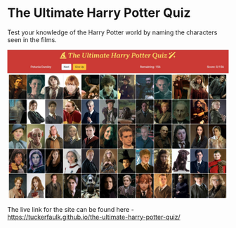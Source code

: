 # The Ultimate Harry Potter Quiz

Test your knowledge of the Harry Potter world by naming the characters seen in the films.

![Am I Responsive Image](assets/readme-images/front-page.jpg)

The live link for the site can be found here - https://tuckerfaulk.github.io/the-ultimate-harry-potter-quiz/

<!-- My idea for this project was to develop an online game for players to enjoy.

The object of the game is to:

- Suggest letters to see if they are contained in the hidden answer.
- If the letter is not in the hidden answer, you lose a life.
- To win the game, continue to suggest letters until all of the letters in the hidden answer are revealed.
- Although, if you guess too many incorrect letters and lose all your lives, the game is lost.

# Table of contents
- [Design and Planning](#design-and-planning)
  - [Logo Font and Color](#logo-font-and-color)
  - [Error Messages](#error-messages)
  - [Game Process Planning Flow Chart](#game-process-planning-flow-chart)
- [Languages Used](#languages-used)
- [Features](#features)
  - [Existing Features](#existing-features)
    - [Logo and Subtitle](#logo-and-subtitle)
    - [How to Play](#how-to-play)
    - [Select Difficulty](#select-difficulty)
    - [Select Category](#select-category)
    - [Main Game Area](#main-game-area)
    - [Other Features](#other-features)
      - [Guess Answer](#guess-answer)
      - [Adding Game Categories and Answer](#adding-game-categories-and-answers)
  - [Future Features](#future-features)
- [Data Model](#data-model)
  - [Classes and Object Oriented Programming](#classes-and-object-oriented-programming)
- [Testing](#testing)
  - [Test of User Story](#test-of-user-story-game-functionality)
  - [Test on Alternative Browsers](#test-on-alternative-browsers)
  - [Debugging](#debugging)
  - [Validator Testing](#validator-testing)
  - [Unfixed Bugs](#unfixed-bugs)
  - [Libraries and Programs Used](#libraries-and-programs-used)
- [Deployment](#deployment)
- [Credits](#credits)
  - [Content](#content)

# Design and Planning

**Logo Font and Color**

I initially found it difficult to add 'design' to a terminal game and that this was mostly limited to formatting. From some research, I did find the 'pyfiglet' and 'termcolor' libraries which could be used to change text font and add color to text printed in the terminal.

My original design for my Logo was as below, but after some feedback during testing, it was reported that the font was difficult to read and as such, a font was chosen for a better user experience.

*Original Logo*

![Original Logo](assets/readme-images/original-logo-font.png)

*New Logo*

![New Logo](assets/readme-images/new-logo-font.jpg)

Once the font and color was finalised, it was used for the game won and game lost messages. It was decided for the same color to be used for these messages as the title to keep with the theme of the game.

*Game Won Message*

![Game Won Message](assets/readme-images/game-won-message.jpg)

*Game Lost Message*

![Game Lost Message](assets/readme-images/game-lost-message.jpg)

**Error Messages**

The final bit of coloring added to the game was to highlight error messages in red. This was so they could be distinguished from the game text and to alert the player.

*Sample Error Message - Highlighted Red*

![Error Message](assets/readme-images/value-error-message.jpg)

**Game Process Planning Flow Chart**

With there being many steps in the code and different decision stages, I initially planned out the game by setting out in stage on a flow chart (created with LucidChart).

![Flow Chart Process Plan](assets/readme-images/hangman-flowchart.jpg)

# Languages Used

- Python

# Features

## Existing Features:

### Logo and Subtitle

A logo and subtitle is displayed at the start of the program running so the user is aware of what they are playing.

![Logo and Subtitle](assets/readme-images/new-logo-font.jpg)

### How to Play

I have added a 'How to Play?' section to ensure that the player understands the objective of the game. This section also introduces the feature for the player to guess the whole answer at any point in the game.

![How to Play](assets/readme-images/how-to-play.jpg)

### Select Difficulty

To make the game more interesting for the player, I have added a difficulty level which they are able to select. Each difficulty level corresponds to a number of lives: Easy = 7 Lives; Medium = 6 Lives; Hard = 5 Lives.

![Select Difficulty](assets/readme-images/select-difficulty.jpg)

### Select Category

An option has been added for the player to select a category for the answer which they would like to guess. If they player is feeling lucky, they are able to select for a random category to be chosen.

![Select Category](assets/readme-images/select-category.jpg)

### Main Game Area

- Display Category: Reminds the player of the category of the answer.
- Hidden Word: The word, phase or sentence which the player is trying to guess. This updates as letters are guessed correctly.
- List of Remaining Letters: Reminds the player of the list of letters which they have left to guess from.
- Input Request: Requests for the player to guess a letter or the answer.

![Main Game Area](assets/readme-images/main-game-area.jpg)

**Additional Displays in the Main Game Area**

- Incorrect Letter Message: A message is displayed when the player selects a letter which is not in the answer.

![Incorrect Letter Message](assets/readme-images/incorrect-letter-message.jpg)

- Hangman Design and Number of Lives Remaining: The hangman design follows the classic design of the Hangman game as an incorrect guess is made. The number of lives remaining is detailed so the player is aware of how many lives they have left. Each Hangman design is incremented differently depending on the difficulty level chosen: e.g. there are 7 steps (lives) from no hangman displayed to a full hangman (Medium: 6 Steps; Hard: 5 Steps). The final full Hangman displayed includes an "R.I.P" message including the date. This has been added as an additional feature.

As there were serval designs required (one for each set of lives for each difficultly), I decided to create these in a separate file (hangman.py) and call these into the main run.py file to keep the main game play code tidier.

*Hangman Design - Hard with 2 Lives Remaining*

![Hangman Hard 2 Lives](assets/readme-images/hangman-hard-2-lives.jpg)

*Hangman Design - Hard with 0 Lives Remaining*

![Hangman Hard 0 Lives](assets/readme-images/hangman-hard-0-lives.jpg)

- Error Messages

An error message is displayed when a non-alpha character (e.g. number, symbol, space) is input or a letter is guessed which has previously been guessed by the player.

![Value Error Message](assets/readme-images/value-error-message.jpg)

- Game Won/Game Lost Messages

The font and background color of 'CONGRATS' and 'UNLUCKY' have been changed to signify whether the player has won or lost, respectively. Feedback from testing shown that it was easier for the player to know that they had ether won or lost the game with these messages rather than when they were the same font as the other game text. Providing a larger 'Congrats' message also provides the player with a sense of reward from winning.

*Game Won Message*

![Game Won Message](assets/readme-images/game-won-message.jpg)

*Game Lost Message*

![Game Lost Message](assets/readme-images/game-lost-message.jpg)

- Request to reset the game

Once the game is either won or lost, the player is asked whether they would like to play the game again. Inputting 'y' re-run the program from the start whereas 'n' displays a thank you message.

*Reset Game Message*

![Reset Game Message](assets/readme-images/reset-game-message.jpg)

*Thank You for Playing Message*

![Player Thank You Message](assets/readme-images/thank-you-message.jpg)

## Other Features:

### Guess Answer

At any point, if the player thinks they know the answer, they can type there guess instead of a letter to see if they are correct and win the game. If an incorrect guess is made, a life will be lost.

![Answer Guess](assets/readme-images/guess-answer.jpg)

To ensure that there is room for error from the player, the game will only accept an answer guess if it is longer than 3 characters (the shortest answer to guess is 4 characters long). This means that if the player accidentally submits two or three random letters, this is not accepted and an error message is displayed.

![Three Letter Guess](assets/readme-images/three-letter-guess.jpg)

### Adding Game Categories and Answers

I wanted to make sure that the answers and categories of the game were easy to add to. This was to keep the game interesting if players have attempted all of the possible answers in each category.

To do this, instead of having a list of answers as a variable, I set up a Google Sheets with columns of answers based on a category, and an API is used to retrieve this information and randomise an answer.

Another bonus to this is that it makes the Hangman game customisable: players could add answers for their favourite category or add keywords for a topic which they are revising.

The game has been programmed so, when a new category is added, this is included as an option to be selected in the Category Section of the game. This category may also be selected when a 'Random' option is selected.

![New Category in Google Sheets](assets/readme-images/new-category-sheets.jpg)

![New Category Displayed in Game](assets/readme-images/new-category-game.jpg)

Link for the Category Spreadsheet: https://docs.google.com/spreadsheets/d/1yZvlt76H67GoI1nYCoELXNyLjRzGpB4CzKvvJ7s4E1k/edit#gid=0

To add another Category and/or Answers:

**Add New Category**

1. Type in your new category in the first row of the next empty column. 

2. Add your new answers in the column under the category (NB: Ensure that the answers are typed in all lowercase). 

3. Save this file and your new category will be added as an option in the Hangman Game. The new answers added will then be selected randomly.

**Add New Answers in an Existing Category**

1. Just add new answers to the bottom of the list in the appropriate category and they will then be available to be randomly selected in the Hangman Game.

## Future Features

- Add a scoring system
- Add a high score table

# Data Model

## Classes and Object Oriented Programming

I wanted to use a class as a container for the main variables of the game with methods for updating these variables. The main game variables which have been included in this class are:

- alphabet: list of letters the player has left to choose from
- letter_guess: the players letter guess
- game_word: the answer the player is trying to guess
- hidden_game_word: the hidden answer which is displayed for the player to guess
- lives: number of the lives the player has left
- category: the category chosen by the player

The main game is split into two stages of functions: 

Stage 1. The first stage of functions retrieves the game information to define the class variables:

    - The player selects the game difficulty ("number of lives") and "category"
    - The category is then used to randomly choose a "game word"
    - This is then change into the "hidden game word"

Stage 2: The second stage (play_game function) then uses the class methods to update the game variables and cycles through this until the game is won or lost.

# Testing

## Test of User Story (Game Functionality):

| Test   |      Expected     |  Passed |
|--------|:------------------|:--------:|
|Open Website|Game Title, How to Play and Select Difficulty Displays|☑|
|Select Difficulty|Input of each number selects the appropriate difficulty (Hard, Medium, Easy), then a message displays to inform the player that of the chosen difficulty and the number of lives they have.|☑|
|Select Difficulty Input Validation|An error message is displayed when a non-numeric character (e.g. number, symbol, space) is input or a number which is not a option available.|☑|
|Select Category|Input of each number selects the appropriate category. The category chosen and a hidden random answer from this category is then displayed. Selecting 'Random' chooses a random category for the player. Then displays this and a random hidden word from this category.|☑|
|Select Category Input Validation|An error message is displayed when a non-numeric character (e.g. number, symbol, space) is input or a number which is not a option available.|☑|
|Game Area|The category, hidden answer, letters remaining are displayed. Input message is displayed requesting the player to select a letter.|☑|
|Correct Letter Input|The hidden answer updates displaying all instances of the letter. The game then requests for another letter if the answer is not complete. The letter guessed is removed from the remaining letter available.|☑|
|Incorrect Letter Input|A life is removed. The hangman design is displayed (appropriate to the difficulty chosen and the number of lives remaining). The game then requests for another letter if the answer is not complete. The letter guessed is removed from the remaining letter available.|☑|
|Letter Guess/Guess answer Input Validation|An error message is displayed when a non-alpha character (e.g. number, symbol, space) is input, a letter is guessed which has previously been guessed by the player or two or three letters are input at the same time.|☑|
|Correct Guess Answer|Input	Game won message is displayed and input message asks the player whether they would like to play again.|☑|
|Incorrect Guess Answer|Input	Message is displayed that the guess was incorrect. Life is removed if there are some remaining. Hangman design is update now a life has been taken.|☑|
|Game Won|Game won title displays. Game won message displays. Input message asks the player whether they would like to play again.|☑|
|Game Lost|Game lost title displays. Game lost message displays. Final hangman design displays. Date in final hangman is the current date. Input message asks the player whether they would like to play again.|☑|
|Play Again Message|Input of 'y' reloads the games. Input of 'n' displays the game title and the thank you message.|☑|
|Add Categories and Answers to Google Sheets|Add category into the first row of a new column in the Google Sheets page. Add answers into the cells in the new category column. New category displays in game Category Section. New Category available to be chosen if random selected by the player. New category answers chosen at random for the game.|☑|
|Adding answers to Existing Category|Add answers into the cells below exising category column. New answers chosen at random for the game.|☑|

## Test on Alternative Browsers

|   Test   |   Layout (Pass)   |   Functionality (Pass)   |
|----------|:-----------------:|:-------------------------:|
|Chrome    |      ☑           |            ☑             |
|Safari    |      ☑           |            ☑             |
|Firefox   |      ☑           |            ☑             |
|Edge      |      ☑           |            ☑             |

## Debugging

The main issue which I had during debugging this game was that I was having an issue with the Figlet main title in the Heroku deployed version of the game where it started to stack the 'HANGMAN' title when it should have been clearing the terminal. This only seemed to be triggered after an incorrect guess was made and then any guess after this would stack another title on top of the pile.

**Tried during Debugging**

- Checking throughout the code to see if the game_title function had been called more than once.
- Researched on Google to see if others have had the same issue.
- Contacted Student Support: They could not find any issue with my code. They said it was potentially something in Heroku causing the issue.

**Solution**

I originally wanted the game title to be displayed in every section of the game. As myself and student support was not able to fix the bug, I decided to only display the game title at the start and the end of the game. After further investigation, I think this bug started to happened when the code was longer that what could be displayed in the terminal (had to scroll down the code).

## Validator Testing

- PEP8Online: No errors raised in both of the run.py and hangman.py files.

*PEP8 Online Checker: run.py file*

![PEP8Online Checker run.py file](assets/readme-images/pep8-check-main.jpg)

*PEP8 Online Checker: hangman.py file*

![PEP8Online Checker hangman.py file](assets/readme-images/pep8-check-hangman.jpg)

- Lighthouse (Accessibility Audit): The page achieved a great accessibility performance.

![Lighthouse Accessibility Audit](assets/readme-images/lighthouse-check.jpg)

## Unfixed Bugs

There were no unfixed bugs identified during the testing of this site.

## Libraries and Programs Used

- Github: Store Repository
- Gitpod: Create the python files
- Google Chrome, Microsoft Edge, Mozilla Firefox, Safari: Site testing on alternative browsers
- Microsoft OneNote: Planning notes for the project
- Am I Responsive: Screenshots of the final project for the README file
- Lucid Charts: Planning the game process with a flow diagram

# Deployment

The site was deployed to GitHub pages. The steps to deploy are as follows: 

  1. In the GitHub repository, navigate to the Settings tab. 
  2. From the settings tab, select the 'Pages' tab in the 'Code and Automation' section.
  3. From the source section drop-down menu, select the 'Main' branch.
  4. Once the 'Main' branch has been selected, the page will be automatically refreshed with a detailed ribbon display to indicate the successful deployment. 

The live link for the site can be found here - https://tuckerfaulk.github.io/the-ultimate-harry-potter-quiz/

# Credits

I have again enjoyed learning with the Code Institute and completing my third assignment on the Python Essentials. I would like to thank my mentor Martina for her support and John from CI Student Support for his time. Finally a big thank you to my girlfriend and little sister for their help with testing and the review of the game.

## Content

Resources Used:

- Inspiration for the original game and to understand game logic: https://www.coolmathgames.com/0-hangman
- Getting all values from a row or a column from Google Sheets API: https://docs.gspread.org/en/latest/
- Random number generator: https://stackoverflow.com/questions/3996904/generate-random-integers-between-0-and-9
- Clearing the terminal: https://stackoverflow.com/questions/2084508/clear-terminal-in-python
- Adding font styles to titles: https://towardsdatascience.com/prettify-your-terminal-text-with-termcolor-and-pyfiglet-880de83fda6b
- Alternative font used for title: http://www.figlet.org/examples.html
- Adding current date to hangman design: https://www.pressthered.com/adding_dates_and_times_in_python/
- Adding a delay to the how to play information: https://realpython.com/python-sleep/
- Hangman Design: https://codereview.stackexchange.com/questions/214471/display-command-line-hangman

The following sites were used to add answers into the Google Sheets categories list:

- https://www.timeout.com/film/best-movies-of-all-time
- https://www.imdb.com/chart/top/
- https://games4esl.com/list-of-sports/
- https://thegreatestbooks.org/
- https://www.goodreads.com/list/show/1.Best_Books_Ever
- https://www.alistofbooks.com/

Code Institute's Love Sandwiches Walkthrough Project:

- Getting Set Up (Creating the Google Sheets API)
- Deployment (Deployment to Heroku) -->